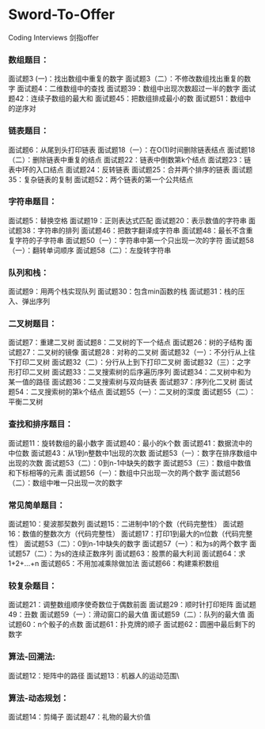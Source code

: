 # Sword-To-Offer
Coding Interviews 剑指offer
### 数组题目：
面试题3 (一)：找出数组中重复的数字
面试题3（二）：不修改数组找出重复的数字
面试题4：二维数组中的查找
面试题39：数组中出现次数超过一半的数字
面试题42：连续子数组的最大和
面试题45：把数组排成最小的数
面试题51：数组中的逆序对
### 链表题目：
面试题6：从尾到头打印链表
面试题18（一）：在O(1)时间删除链表结点
面试题18（二）：删除链表中重复的结点
面试题22：链表中倒数第k个结点
面试题23：链表中环的入口结点
面试题24：反转链表
面试题25：合并两个排序的链表
面试题35：复杂链表的复制
面试题52：两个链表的第一个公共结点
### 字符串题目：
面试题5：替换空格
面试题19：正则表达式匹配
面试题20：表示数值的字符串
面试题38：字符串的排列
面试题46：把数字翻译成字符串
面试题48：最长不含重复字符的子字符串
面试题50（一）：字符串中第一个只出现一次的字符
面试题58（一）：翻转单词顺序
面试题58（二）：左旋转字符串
### 队列和栈：
面试题9：用两个栈实现队列
面试题30：包含min函数的栈
面试题31：栈的压入、弹出序列
### 二叉树题目：
面试题7：重建二叉树
面试题8：二叉树的下一个结点
面试题26：树的子结构
面试题27：二叉树的镜像
面试题28：对称的二叉树
面试题32（一）：不分行从上往下打印二叉树
面试题32（二）：分行从上到下打印二叉树
面试题32（三）：之字形打印二叉树
面试题33：二叉搜索树的后序遍历序列
面试题34：二叉树中和为某一值的路径
面试题36：二叉搜索树与双向链表
面试题37：序列化二叉树
面试题54：二叉搜索树的第k个结点
面试题55（一）：二叉树的深度
面试题55（二）：平衡二叉树
### 查找和排序题目：
面试题11：旋转数组的最小数字
面试题40：最小的k个数
面试题41：数据流中的中位数
面试题43：从1到n整数中1出现的次数
面试题53（一）：数字在排序数组中出现的次数
面试题53（二）：0到n-1中缺失的数字
面试题53（三）：数组中数值和下标相等的元素
面试题56（一）：数组中只出现一次的两个数字
面试题56（二）：数组中唯一只出现一次的数字
### 常见简单题目：
面试题10：斐波那契数列
面试题15：二进制中1的个数（代码完整性）
面试题16：数值的整数次方（代码完整性）
面试题17：打印1到最大的n位数（代码完整性）
面试题53（二）：0到n-1中缺失的数字
面试题57（一）：和为s的两个数字
面试题57（二）：为s的连续正数序列
面试题63：股票的最大利润
面试题64：求1+2+…+n
面试题65：不用加减乘除做加法
面试题66：构建乘积数组
### 较复杂题目：
面试题21：调整数组顺序使奇数位于偶数前面
面试题29：顺时针打印矩阵
面试题49：丑数
面试题59（一）：滑动窗口的最大值
面试题59（二）：队列的最大值
面试题60：n个骰子的点数
面试题61：扑克牌的顺子
面试题62：圆圈中最后剩下的数字
### 算法-回溯法:
面试题12：矩阵中的路径
面试题13：机器人的运动范围\
### 算法-动态规划：
面试题14：剪绳子
面试题47：礼物的最大价值
